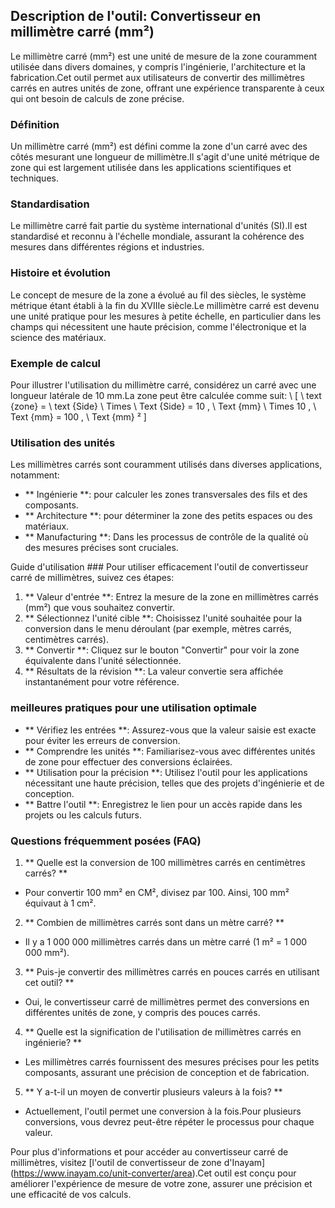 ## Description de l'outil: Convertisseur en millimètre carré (mm²)

Le millimètre carré (mm²) est une unité de mesure de la zone couramment utilisée dans divers domaines, y compris l'ingénierie, l'architecture et la fabrication.Cet outil permet aux utilisateurs de convertir des millimètres carrés en autres unités de zone, offrant une expérience transparente à ceux qui ont besoin de calculs de zone précise.

### Définition
Un millimètre carré (mm²) est défini comme la zone d'un carré avec des côtés mesurant une longueur de millimètre.Il s'agit d'une unité métrique de zone qui est largement utilisée dans les applications scientifiques et techniques.

### Standardisation
Le millimètre carré fait partie du système international d'unités (SI).Il est standardisé et reconnu à l'échelle mondiale, assurant la cohérence des mesures dans différentes régions et industries.

### Histoire et évolution
Le concept de mesure de la zone a évolué au fil des siècles, le système métrique étant établi à la fin du XVIIIe siècle.Le millimètre carré est devenu une unité pratique pour les mesures à petite échelle, en particulier dans les champs qui nécessitent une haute précision, comme l'électronique et la science des matériaux.

### Exemple de calcul
Pour illustrer l'utilisation du millimètre carré, considérez un carré avec une longueur latérale de 10 mm.La zone peut être calculée comme suit:
\ [
\ text {zone} = \ text {Side} \ Times \ Text {Side} = 10 \, \ Text {mm} \ Times 10 \, \ Text {mm} = 100 \, \ Text {mm} ²
\]

### Utilisation des unités
Les millimètres carrés sont couramment utilisés dans diverses applications, notamment:
- ** Ingénierie **: pour calculer les zones transversales des fils et des composants.
- ** Architecture **: pour déterminer la zone des petits espaces ou des matériaux.
- ** Manufacturing **: Dans les processus de contrôle de la qualité où des mesures précises sont cruciales.

Guide d'utilisation ###
Pour utiliser efficacement l'outil de convertisseur carré de millimètres, suivez ces étapes:
1. ** Valeur d'entrée **: Entrez la mesure de la zone en millimètres carrés (mm²) que vous souhaitez convertir.
2. ** Sélectionnez l'unité cible **: Choisissez l'unité souhaitée pour la conversion dans le menu déroulant (par exemple, mètres carrés, centimètres carrés).
3. ** Convertir **: Cliquez sur le bouton "Convertir" pour voir la zone équivalente dans l'unité sélectionnée.
4. ** Résultats de la révision **: La valeur convertie sera affichée instantanément pour votre référence.

### meilleures pratiques pour une utilisation optimale
- ** Vérifiez les entrées **: Assurez-vous que la valeur saisie est exacte pour éviter les erreurs de conversion.
- ** Comprendre les unités **: Familiarisez-vous avec différentes unités de zone pour effectuer des conversions éclairées.
- ** Utilisation pour la précision **: Utilisez l'outil pour les applications nécessitant une haute précision, telles que des projets d'ingénierie et de conception.
- ** Battre l'outil **: Enregistrez le lien pour un accès rapide dans les projets ou les calculs futurs.

### Questions fréquemment posées (FAQ)

1. ** Quelle est la conversion de 100 millimètres carrés en centimètres carrés? **
- Pour convertir 100 mm² en CM², divisez par 100. Ainsi, 100 mm² équivaut à 1 cm².

2. ** Combien de millimètres carrés sont dans un mètre carré? **
- Il y a 1 000 000 millimètres carrés dans un mètre carré (1 m² = 1 000 000 mm²).

3. ** Puis-je convertir des millimètres carrés en pouces carrés en utilisant cet outil? **
- Oui, le convertisseur carré de millimètres permet des conversions en différentes unités de zone, y compris des pouces carrés.

4. ** Quelle est la signification de l'utilisation de millimètres carrés en ingénierie? **
- Les millimètres carrés fournissent des mesures précises pour les petits composants, assurant une précision de conception et de fabrication.

5. ** Y a-t-il un moyen de convertir plusieurs valeurs à la fois? **
- Actuellement, l'outil permet une conversion à la fois.Pour plusieurs conversions, vous devrez peut-être répéter le processus pour chaque valeur.

Pour plus d'informations et pour accéder au convertisseur carré de millimètres, visitez [l'outil de convertisseur de zone d'Inayam] (https://www.inayam.co/unit-converter/area).Cet outil est conçu pour améliorer l'expérience de mesure de votre zone, assurer une précision et une efficacité de vos calculs.